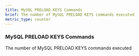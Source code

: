 ```yaml
---
title: MySQL PRELOAD KEYS Commands
brief: The number of MySQL PRELOAD KEYS commands executed
metric_type: counter
---
```

### MySQL PRELOAD KEYS Commands

The number of MySQL PRELOAD KEYS commands executed
